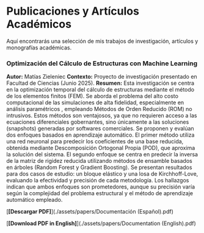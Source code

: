 # Publicaciones y Artículos Académicos

Aquí encontrarás una selección de mis trabajos de investigación, artículos y monografías académicas.

### Optimización del Cálculo de Estructuras con Machine Learning

**Autor:** Matías Zieleniec
**Contexto:** Proyecto de investigación presentado en Facultad de Ciencias (Junio 2025).
**Resumen:** Esta investigación se centra en la optimización temporal del cálculo de estructuras mediante el método de los elementos finitos (FEM). Se aborda el problema del alto costo computacional de las simulaciones de alta fidelidad, especialmente en análisis paramétricos , empleando Métodos de Orden Reducido (ROM) no intrusivos. Estos métodos son ventajosos, ya que no requieren acceso a las ecuaciones diferenciales gobernantes, sino únicamente a las soluciones (snapshots) generadas por softwares comerciales. Se proponen y evalúan dos enfoques basados en aprendizaje automático. El primer método utiliza una red neuronal para predecir los coeficientes de una base reducida, obtenida mediante Descomposición Ortogonal Propia (POD), que aproxima la solución del sistema. El segundo enfoque se centra en predecir la inversa de la matriz de rigidez reducida utilizando métodos de ensamble basados en árboles (Random Forest y Gradient Boosting). Se presentan resultados para dos casos de estudio: un bloque elástico y una losa de Kirchhoff-Love, evaluando la efectividad y precisión de cada metodología. Los hallazgos indican que ambos enfoques son prometedores, aunque su precisión varía según la complejidad del problema estructural y el método de aprendizaje automático empleado.

[**[Descargar PDF]**](./assets/papers/Documentación (Español).pdf)

[**[Download PDF in English]**](./assets/papers/Documentation (English).pdf)
